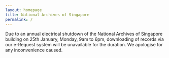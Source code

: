 ```yaml
---
layout: homepage
title: National Archives of Singapore
permalink: /
---
```

<!-- Type your notification here - the notification bar will not appear if this is empty. For other changes, refer to _data/homepage.yml to edit the homepage -->
Due to an annual electrical shutdown of the National Archives of Singapore building on 25th January, Monday, 9am to 6pm, downloading of records via our e-Request system will be unavailable for the duration. We apologise for any inconvenience caused.
